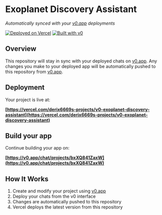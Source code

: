# Exoplanet Discovery Assistant

*Automatically synced with your [v0.app](https://v0.app) deployments*

[![Deployed on Vercel](https://img.shields.io/badge/Deployed%20on-Vercel-black?style=for-the-badge&logo=vercel)](https://vercel.com/derix6669s-projects/v0-exoplanet-discovery-assistant)
[![Built with v0](https://img.shields.io/badge/Built%20with-v0.app-black?style=for-the-badge)](https://v0.app/chat/projects/bxXQ841ZaxW)

## Overview

This repository will stay in sync with your deployed chats on [v0.app](https://v0.app).
Any changes you make to your deployed app will be automatically pushed to this repository from [v0.app](https://v0.app).

## Deployment

Your project is live at:

**[https://vercel.com/derix6669s-projects/v0-exoplanet-discovery-assistant](https://vercel.com/derix6669s-projects/v0-exoplanet-discovery-assistant)**

## Build your app

Continue building your app on:

**[https://v0.app/chat/projects/bxXQ841ZaxW](https://v0.app/chat/projects/bxXQ841ZaxW)**

## How It Works

1. Create and modify your project using [v0.app](https://v0.app)
2. Deploy your chats from the v0 interface
3. Changes are automatically pushed to this repository
4. Vercel deploys the latest version from this repository